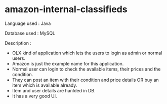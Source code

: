 # amazon-internal-classifieds
Language used : Java

Database used : MySQL

Description : 
  - OLX kind of application which lets the users to login as admin or normal users.
  - Amazon is just the example name for this application.
  - Normal user can login to check the available items, their prices and the condition.
  - They can post an item with their condition and price details OR buy an item which is available already.
  - Item and user details are hanlded in DB.
  - It has a very good UI.
